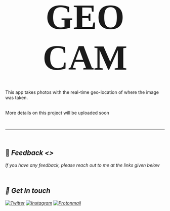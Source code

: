 <!-- # <i><b> Geo Cam </b></i> -->
# <center><span style="font-family: 'Rochester, Bebas Neue'; font-size: 4em; ">GEO CAM</span></center>
<!-- <hr> -->
<br>This app takes photos with the real-time geo-location of where the image was taken.
<br>
<br>

More details on this project will be uploaded soon

<br>
<hr>
<br>

## </i>🤖<i> <i> Feedback <> </i>

If you have any feedback, please reach out to me at the links given below

<br/> 

## 🔗 <i> Get In touch </i>

[![Twitter](https://img.shields.io/badge/twitter-1DA1F2?style=for-the-badge&logo=twitter&logoColor=white)](https://twitter.com/mallickpri)
[![Instagram](https://img.shields.io/badge/Instagram-E4405F?style=for-the-badge&logo=instagram&logoColor=white)](https://instagram.com/mallickpriyanshu)
[![Protonmail](https://img.shields.io/badge/ProtonMail-8B89CC?style=for-the-badge&logo=protonmail&logoColor=white)](priyanshumallick@protonmail.com)

